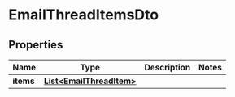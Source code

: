 

# EmailThreadItemsDto


## Properties

| Name | Type | Description | Notes |
|------------ | ------------- | ------------- | -------------|
|**items** | [**List&lt;EmailThreadItem&gt;**](EmailThreadItem) |  |  |



